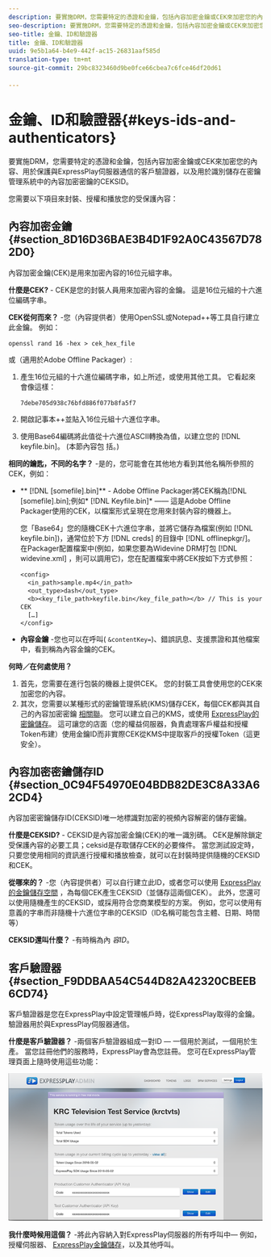 ```yaml
---
description: 要實施DRM，您需要特定的憑證和金鑰，包括內容加密金鑰或CEK來加密您的內容、用於保護與ExpressPlay伺服器通信的客戶驗證器，以及用於識別儲存在密鑰管理系統中的內容加密密鑰的CEKSID。
seo-description: 要實施DRM，您需要特定的憑證和金鑰，包括內容加密金鑰或CEK來加密您的內容、用於保護與ExpressPlay伺服器通信的客戶驗證器，以及用於識別儲存在密鑰管理系統中的內容加密密鑰的CEKSID。
seo-title: 金鑰、ID和驗證器
title: 金鑰、ID和驗證器
uuid: 9e5b1a64-b4e9-442f-ac15-26831aaf585d
translation-type: tm+mt
source-git-commit: 29bc8323460d9be0fce66cbea7c6fce46df20d61

---
```



# 金鑰、ID和驗證器{#keys-ids-and-authenticators}

要實施DRM，您需要特定的憑證和金鑰，包括內容加密金鑰或CEK來加密您的內容、用於保護與ExpressPlay伺服器通信的客戶驗證器，以及用於識別儲存在密鑰管理系統中的內容加密密鑰的CEKSID。

您需要以下項目來封裝、授權和播放您的受保護內容：

## 內容加密金鑰 {#section_8D16D36BAE3B4D1F92A0C43567D782D0}

內容加密金鑰(CEK)是用來加密內容的16位元組字串。

**什麼是CEK?** - CEK是您的封裝人員用來加密內容的金鑰。 這是16位元組的十六進位編碼字串。

**CEK從何而來？** -您（內容提供者）使用OpenSSL或Notepad++等工具自行建立此金鑰。 例如：

```
openssl rand 16 -hex > cek_hex_file
```

或（適用於Adobe Offline Packager）:

1. 產生16位元組的十六進位編碼字串，如上所述，或使用其他工具。 它看起來會像這樣：

   ```
   7debe705d938c76bfd886f077b8fa5f7
   ```

1. 開啟記事本++並貼入16位元組十六進位字串。
1. 使用Base64編碼將此值從十六進位ASCII轉換為值，以建立您的 [!DNL keyfile.bin]。 (本節內容包 [](../../multi-drm-workflows/quick-start/package-your-content.md)括。)

**相同的鑰匙，不同的名字？** -是的，您可能會在其他地方看到其他名稱所參照的CEK，例如：

* ** [!DNL [somefile].bin]** - Adobe Offline Packager將CEK稱為[!DNL [somefile].bin];例如* [!DNL Keyfile.bin]* —— 這是Adobe Offline Packager使用的CEK，以檔案形式呈現在您用來封裝內容的機器上。

   您「Base64」您的隨機CEK十六進位字串，並將它儲存為檔案(例如 [!DNL keyfile.bin])，通常位於下方 [!DNL creds] 的目錄中 [!DNL offlinepkgr/]。 在Packager配置檔案中(例如，如果您要為Widevine DRM打包 [!DNL widevine.xml] ，則可以調用它)，您在配置檔案中將CEK按如下方式參照：

   ```
   <config>  
     <in_path>sample.mp4</in_path>  
     <out_type>dash</out_type>
     <b><key_file_path>keyfile.bin</key_file_path></b> // This is your CEK  
     […] 
   </config> 
   ```

* **內容金鑰** -您也可以在呼叫( `&contentKey=`)、錯誤訊息、支援票證和其他檔案中，看到稱為內容金鑰的CEK。

**何時／在何處使用？**

1. 首先，您需要在進行包裝的機器上提供CEK。 您的封裝工具會使用您的CEK來加密您的內容。
1. 其次，您需要以某種形式的密鑰管理系統(KMS)儲存CEK，每個CEK都與其自己的內容加密密鑰 [相關聯](../../multi-drm-workflows/glossary/glossary-cek.md)。 您可以建立自己的KMS，或使用 [ExpressPlay的密鑰儲存](https://www.expressplay.com/developer/key-storage/)。 這可讓您的店面（您的權益伺服器，負責處理客戶權益和授權Token布建）使用金鑰ID而非實際CEK從KMS中提取客戶的授權Token（這更安全）。

## 內容加密密鑰儲存ID {#section_0C94F54970E04BDB82DE3C8A33A62CD4}

內容加密密鑰儲存ID(CEKSID)唯一地標識對加密的視頻內容解密的儲存密鑰。

**什麼是CEKSID?** - CEKSID是內容加密金鑰(CEK)的唯一識別碼。 CEK是解除鎖定受保護內容的必要工具；ceksid是存取儲存CEK的必要條件。 當您測試設定時，只要您使用相同的資訊進行授權和播放檢查，就可以在封裝時提供隨機的CEKSID和CEK。

**從哪來的？** -您（內容提供者）可以自行建立此ID，或者您可以使用 [ExpressPlay的金鑰儲存空間](https://www.expressplay.com/developer/key-storage/) ，為每個CEK產生CEKSID（並儲存這兩個CEK）。 此外，您還可以使用隨機產生的CEKSID，或採用符合您商業模型的方案。 例如，您可以使用有意義的字串而非隨機十六進位字串的CEKSID（ID名稱可能包含主體、日期、時間等）

**CEKSID還叫什麼？** -有時稱為內 *容ID*。

## 客戶驗證器 {#section_F9DDBAA54C544D82A42320CBEEB6CD74}

客戶驗證器是您在ExpressPlay中設定管理帳戶時，從ExpressPlay取得的金鑰。 驗證器用於與ExpressPlay伺服器通信。

**什麼是客戶驗證器？** -兩個客戶驗證器組成一對ID — 一個用於測試，一個用於生產。 當您註冊他們的服務時，ExpressPlay會為您註冊。 您可在ExpressPlay管理頁面上隨時使用這些功能：
<!--<a id="fig_c5h_xdl_wv"></a>-->

![](assets/expressplay_admin_dashboard-web.png)

**我什麼時候用這個？** -將此內容納入對ExpressPlay伺服器的所有呼叫中— 例如，授權伺服器、 [ExpressPlay金鑰儲存](https://www.expressplay.com/developer/key-storage/)，以及其他呼叫。
